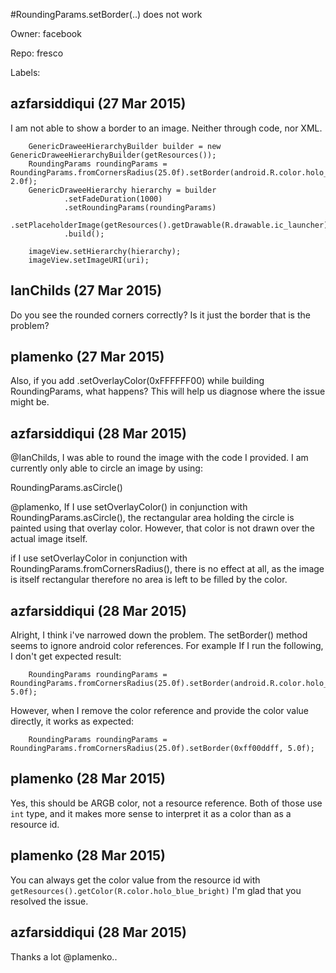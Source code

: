 #RoundingParams.setBorder(..) does not work

Owner: facebook

Repo: fresco

Labels: 

## azfarsiddiqui (27 Mar 2015)

I am not able to show a border to an image. Neither through code, nor XML.

```
    GenericDraweeHierarchyBuilder builder = new GenericDraweeHierarchyBuilder(getResources());
    RoundingParams roundingParams = RoundingParams.fromCornersRadius(25.0f).setBorder(android.R.color.holo_red_dark, 2.0f);
    GenericDraweeHierarchy hierarchy = builder
            .setFadeDuration(1000)
            .setRoundingParams(roundingParams)
            .setPlaceholderImage(getResources().getDrawable(R.drawable.ic_launcher))
            .build();

    imageView.setHierarchy(hierarchy);
    imageView.setImageURI(uri);
```


## IanChilds (27 Mar 2015)

Do you see the rounded corners correctly? Is it just the border that is the problem? 


## plamenko (27 Mar 2015)

Also, if you add .setOverlayColor(0xFFFFFF00) while building RoundingParams, what happens? This will help us diagnose where the issue might be.


## azfarsiddiqui (28 Mar 2015)

@IanChilds, I was able to round the image with the code I provided. I am currently only able to circle an image by using:

RoundingParams.asCircle()

@plamenko, If I use setOverlayColor() in conjunction with RoundingParams.asCircle(), the rectangular area holding the circle is painted using that overlay color. However, that color is not drawn over the actual image itself. 

if I use setOverlayColor in conjunction with RoundingParams.fromCornersRadius(), there is no effect at all, as the image is itself rectangular therefore no area is left to be filled by the color.


## azfarsiddiqui (28 Mar 2015)

Alright, I think i've narrowed down the problem. The setBorder() method seems to ignore android color references. For example If I run the following, I don't get expected result:

```
    RoundingParams roundingParams = RoundingParams.fromCornersRadius(25.0f).setBorder(android.R.color.holo_blue_bright, 5.0f);
```

However, when I remove the color reference and provide the color value directly, it works as expected:

```
    RoundingParams roundingParams = RoundingParams.fromCornersRadius(25.0f).setBorder(0xff00ddff, 5.0f);
```


## plamenko (28 Mar 2015)

Yes, this should be ARGB color, not a resource reference. Both of those use `int` type, and it makes more sense to interpret it as a color than as a resource id.


## plamenko (28 Mar 2015)

You can always get the color value from the resource id with `getResources().getColor(R.color.holo_blue_bright)`
I'm glad that you resolved the issue.


## azfarsiddiqui (28 Mar 2015)

Thanks a lot @plamenko.. 


